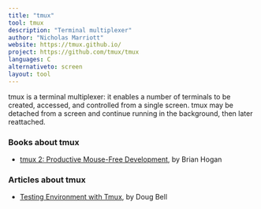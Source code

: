 ```yaml
---
title: "tmux"
tool: tmux
description: "Terminal multiplexer"
author: "Nicholas Marriott"
website: https://tmux.github.io/
project: https://github.com/tmux/tmux
languages: C
alternativeto: screen
layout: tool
---
```


tmux is a terminal multiplexer: it enables a number of terminals to be
created, accessed, and controlled from a single screen. tmux may be
detached from a screen and continue running in the background, then later
reattached.

### Books about tmux

* [tmux 2: Productive Mouse-Free Development](https://pragprog.com/book/bhtmux2/tmux-2), by Brian Hogan

### Articles about tmux

* [Testing Environment with Tmux](https://mojolicious.io/blog/2019/04/15/testing-environment-with-tmux/), by Doug Bell
